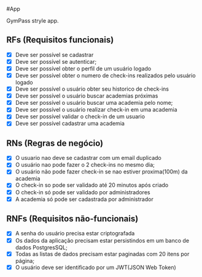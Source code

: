 #App

GymPass stryle app.

## RFs (Requisitos funcionais)

- [x] Deve ser possível se cadastrar
- [x] Deve ser possível se autenticar;
- [x] Deve ser possível obter o perfil de um usuário logado 
- [x] Deve ser possível obter o numero de check-ins realizados pelo usuário logado 
- [x] Deve ser possível o usuário obter seu historico de check-ins
- [x] Deve ser possível o usuário buscar academias próximas 
- [x] Deve ser possível o usuário buscar uma academia pelo nome;
- [x] Deve ser possível o usuário realizar check-in em uma academia
- [x] Deve ser possível validar o check-in de um usuario 
- [x] Deve ser possível cadastrar uma academia 

## RNs (Regras de negócio)

- [x] O usuario nao deve se cadastrar com um email duplicado
- [x] O usuário nao pode fazer o 2 check-ins no mesmo dia;
- [x] O usuário não pode fazer check-in se nao estiver proxima(100m) da academia 
- [x] O check-in so pode ser validado até 20 minutos após criado
- [x] O check-in só pode ser validado por administradores 
- [x] A academia só pode ser cadastrada por administrador 

## RNFs (Requisitos não-funcionais)

- [x] A senha do usuário precisa estar criptografada
- [x] Os dados da aplicação precisam estar persistindos em um banco de dados PostgresSQL;
- [x] Todas as listas de dados precisam estar paginadas com 20 itens por página;
- [x] O usuário deve ser identificado por um JWT(JSON Web Token)
